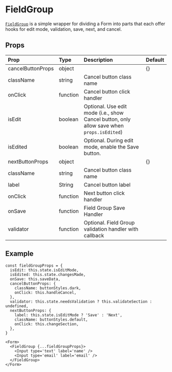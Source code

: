 # FieldGroup

[`FieldGroup`](https://github.com/zakness/birchbox-gitbook/tree/1ad9356b440d8ffd191f6222475ef6f0c15444b0/src/components/Form/FieldGroup/index.js) is a simple wrapper for dividing a Form into parts that each offer hooks for edit mode, validation, save, next, and cancel.

## Props

| Prop | Type | Description | Default |
| :--- | :--- | :--- | :--- |
| cancelButtonProps | object |  | {} |
| className | string | Cancel button class name |  |
| onClick | function | Cancel button click handler |  |
| isEdit | boolean | Optional. Use edit mode \(i.e., show Cancel button, only allow save when `props.isEdited`\) |  |
| isEdited | boolean | Optional. During edit mode, enable the Save button. |  |
| nextButtonProps | object |  | {} |
| className | string | Cancel button class name |  |
| label | String | Cancel button label |  |
| onClick | function | Next button click handler |  |
| onSave | function | Field Group Save Handler |  |
| validator | function | Optional. Field Group validation handler with callback |  |

## Example

```text
const fieldGroupProps = {
  isEdit: this.state.isEditMode,
  isEdited: this.state.changesMade,
  onSave: this.saveData,
  cancelButtonProps: {
    className: buttonStyles.dark,
    onClick: this.handleCancel,
  },
  validator: this.state.needsValidation ? this.validateSection : undefined,
  nextButtonProps: {
    label: this.state.isEditMode ? 'Save' : 'Next',
    className: buttonStyles.default,
    onClick: this.changeSection,
  },
}

<Form>
  <FieldGroup {...fieldGroupProps}>
    <Input type='text' label='name' />
    <Input type='email' label='email' />
  </FieldGroup>
</Form>
```

